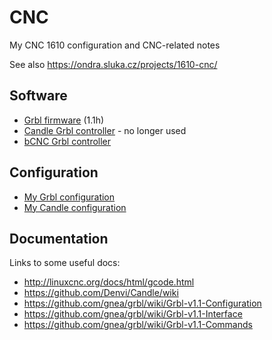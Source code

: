 # CNC
My CNC 1610 configuration and CNC-related notes

See also https://ondra.sluka.cz/projects/1610-cnc/

## Software
- [Grbl firmware](https://github.com/gnea/grbl) (1.1h)
- [Candle Grbl controller](https://github.com/denvi/Candle/) - no longer used
- [bCNC Grbl controller](https://github.com/vlachoudis/bCNC)


## Configuration
- [My Grbl configuration](./GRBL-config.md)
- [My Candle configuration](./Candle)


## Documentation
Links to some useful docs:
- http://linuxcnc.org/docs/html/gcode.html
- https://github.com/Denvi/Candle/wiki
- https://github.com/gnea/grbl/wiki/Grbl-v1.1-Configuration
- https://github.com/gnea/grbl/wiki/Grbl-v1.1-Interface
- https://github.com/gnea/grbl/wiki/Grbl-v1.1-Commands
